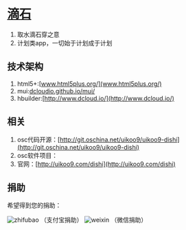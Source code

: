 [滴石](http://uikoo9.com/dishi)
==========================================
1. 取水滴石穿之意
2. 计划类app，一切始于计划成于计划

技术架构
---
1. html5+:[www.html5plus.org/](www.html5plus.org/)
2. mui:[dcloudio.github.io/mui/](dcloudio.github.io/mui/)
3. hbuilder:[http://www.dcloud.io/](http://www.dcloud.io/)

相关
---
1. osc代码开源：[http://git.oschina.net/uikoo9/uikoo9-dishi](http://git.oschina.net/uikoo9/uikoo9-dishi)
2. osc软件项目：[]()
3. 官网：[http://uikoo9.com/dishi](http://uikoo9.com/dishi)

捐助
---
希望得到您的捐助：

![zhifubao](http://uikoo9.com/WUI/web/donate/img/zhifu5.png)
（支付宝捐助）
![weixin](http://uikoo9.com/WUI/web/donate/img/zhifu1.png)
（微信捐助）



